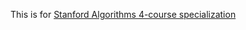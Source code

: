 This is for [Stanford Algorithms 4-course specialization](https://www.coursera.org/specializations/algorithms)
